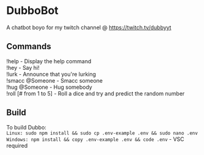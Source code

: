 # DubboBot
A chatbot boyo for my twitch channel @ https://twitch.tv/dubbyyt

## Commands
!help - Display the help command <br />
!hey - Say hi! <br />
!lurk - Announce that you're lurking <br />
!smacc @Someone - Smacc someone <br />
!hug @Someone - Hug somebody <br />
!roll [# from 1 to 5] - Roll a dice and try and predict the random number <br />

## Build
To build Dubbo: <br /> 
``Linux: sudo npm install && sudo cp .env-example .env && sudo nano .env`` <br />
``Windows: npm install && copy .env-example .env && code .env`` - VSC required <br />